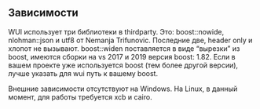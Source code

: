 ## Зависимости

WUI использует три библиотеки в thirdparty. Это: boost::nowide, nlohman::json и utf8 от Nemanja Trifunovic. Последние две, header only и хлопот не вызывают. boost::widen поставляется в виде “вырезки” из boost, имеются сборки на vs 2017 и 2019 версия boost: 1.82. Если в вашем проекте уже используется boost (тем более другой версии), лучше указать для wui путь к вашему boost.

Внешние зависимости отсутствуют на Windows. На Linux, в данный момент, для работы требуется xcb и cairo.

